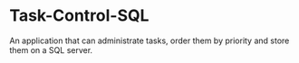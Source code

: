 # Task-Control-SQL
An application that can administrate tasks, order them by priority and store them on a SQL server.
